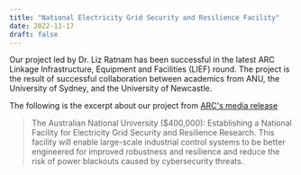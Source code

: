 ```yaml
---
title: "National Electricity Grid Security and Resilience Facility"
date: 2022-11-17
draft: false
---
```


Our project led by Dr. Liz Ratnam has been successful in the latest ARC Linkage Infrastructure, Equipment and Facilities (LIEF) round. The project is the result of successful collaboration between academics from ANU, the University of Sydney, and the University of Newcastle.

The following is the excerpt about our project from [ARC's media release](https://www.arc.gov.au/news-publications/media/media-releases/39-million-awarded-build-research-infrastructure-equipment-and-facilities)

> The Australian National University ($400,000): Establishing a National Facility for Electricity Grid Security and Resilience Research. This facility will enable large-scale industrial control systems to be better engineered for improved robustness and resilience and reduce the risk of power blackouts caused by cybersecurity threats.
